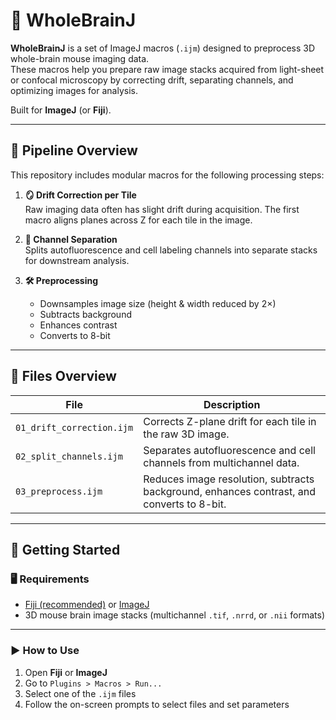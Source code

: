 # 🧠 WholeBrainJ

**WholeBrainJ** is a set of ImageJ macros (`.ijm`) designed to preprocess 3D whole-brain mouse imaging data.  
These macros help you prepare raw image stacks acquired from light-sheet or confocal microscopy by correcting drift, separating channels, and optimizing images for analysis.

Built for **ImageJ** (or **Fiji**).

---

## 🔬 Pipeline Overview

This repository includes modular macros for the following processing steps:

1. **🪞 Drift Correction per Tile**  
   Raw imaging data often has slight drift during acquisition. The first macro aligns planes across Z for each tile in the image.

2. **🧪 Channel Separation**  
   Splits autofluorescence and cell labeling channels into separate stacks for downstream analysis.

3. **🛠 Preprocessing**  
   - Downsamples image size (height & width reduced by 2×)  
   - Subtracts background  
   - Enhances contrast  
   - Converts to 8-bit

---

## 📂 Files Overview

| File | Description |
|------|-------------|
| `01_drift_correction.ijm` | Corrects Z-plane drift for each tile in the raw 3D image. |
| `02_split_channels.ijm` | Separates autofluorescence and cell channels from multichannel data. |
| `03_preprocess.ijm` | Reduces image resolution, subtracts background, enhances contrast, and converts to 8-bit. |

---

## 🚀 Getting Started

### 🖥 Requirements

- [Fiji (recommended)](https://imagej.net/software/fiji/) or [ImageJ](https://imagej.nih.gov/ij/download.html)
- 3D mouse brain image stacks (multichannel `.tif`, `.nrrd`, or `.nii` formats)

---

### ▶️ How to Use

1. Open **Fiji** or **ImageJ**
2. Go to `Plugins > Macros > Run...`
3. Select one of the `.ijm` files
4. Follow the on-screen prompts to select files and set parameters
